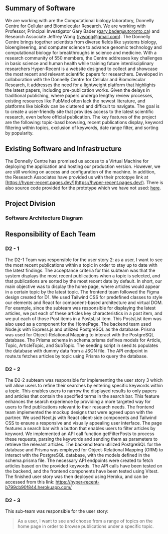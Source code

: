 ## Summary of Software
We are working with are the Computational biology laboratory, Donnelly Centre for Cellular and Biomolecular Research. We are working with Professor, Principal Investigator Gary Bader (gary.bader@utoronto.ca) and Research Associate Jeffrey Wong (jvwong@gmail.com). The Donnelly Centre brings together scientists from diverse fields like systems biology, bioengineering, and computer science to advance genomic technology and computational biology for breakthroughs in science and medicine. With a research community of 550 members, the Centre addresses key challenges in basic science and human health while training future interdisciplinary researchers Hyper-Recent is a website designed to collect and showcase the most recent and relevant scientific papers for researchers. Developed in collaboration with the Donnelly Centre for Cellular and Biomolecular Research, it addresses the need for a lightweight platform that highlights the latest papers, including pre-publication works. Given the delays in traditional publishing, where papers undergo lengthy review processes, existing resources like PubMed often lack the newest literature, and platforms like bioRxiv can be cluttered and difficult to navigate. The goal is to create a user-friendly site that provides access to the latest scientific research, even before official publication. The key features of the project are the following: topic-basd browsing, recent publications display, keyword filtering within topics, exclusion of keywords, date range filter, and sorting by popularity.
## Existing Software and Infrastructure
The Donnelly Centre has promised us access to a Virtual Machine for deploying the application and hosting our production version. However, we are still working on access and configuration of the machine. In addition, the Research Associates have provided us with their prototpye link at [https://hyper-recent.pages.dev/](https://hyper-recent.pages.dev/). There is also source code provided for the prototype which we have not used: [here](https://github.com/PathwayCommons/hyper-recent).
## Project Division
### Software Architecture Diagram
## Responsibility of Each Team
### D2 - 1
The D2-1 Team was responsible for the user story 2: as a user, I want to see the most recent publications within a topic in order to stay up to date with the latest findings. The acceptance criteria for this subteam was that the system displays the most recent publications when a topic is selected, and that publications are sorted by the most recent date by default. In short, our main objective was to display the home page, where articles would appear in a certain topic by the latest topic. The frontend team followed the Figma design created for D1. We used Tailwind CSS for predefined classes to style our elements and React for component-based architecture and virtual DOM. For example, since the subteam was responsible for displaying the latest articles, we put each of these articles key characteristics in a post item, and we put each of those Post items in a PostsList item. This PostsList item was also used as a component for the HomePage. The backend team used Node.js with Express.js and utilized PostgreSQL as the database. Prisma was used for Object-Relational Mapping to interact with the PostgreSQL database. The Prisma schema in schema.prisma defines models for Article, Topic, ArticleTopic, and SubTopic. The seeding script in seed.ts populates the database with dummy data from a JSON file. The API endpoint in route.ts fetches articles by topic using Prisma to query the database.

### D2 - 2
The D2-2 subteam was responsible for implementing the user story 3 which will allow users to refine their searches by entering specific keywords within a topic. This enables users to narrow the displayed results to only papers and articles that contain the specified terms in the search bar. This feature enhances the search experience by providing a more targeted way for users to find publications relevant to their research needs. The frontend team implemented the mockup designs that were agreed upon with the partner. We used Next.js with React client-side components and Tailwind CSS to ensure a responsive and visually appealing user interface. The page features a search bar with a button that enables users to filter articles by keyword. We implemented an API call function getFilterPosts to process these requests, parsing the keywords and sending them as parameters to retrieve the relevant articles. The backend team utilized PostgreSQL for the database and Prisma was employed for Object-Relational Mapping (ORM) to interact with the PostgreSQL database, with the models defined in the schema.prisma file. The necessary API endpoints were created to fetch articles based on the provided keywords. The API calls have been tested on the backend, and the frontend components have been tested using Vitest. The finished user story was then deployed using Heroku, and can be accessed from this link: https://hyper-recent-b799cb90f844.herokuapp.com/

### D2 - 3
This sub-team was responsible for the user story:
> As a user, I want to see and choose from a range of topics on the home page in order to browse publications under a specific topic.

